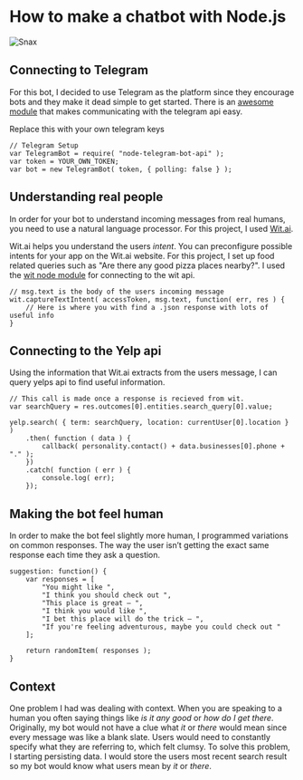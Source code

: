 # How to make a chatbot with Node.js

![Snax](https://pbs.twimg.com/media/CcKyZV6UsAI-yCt.jpg:large)

## Connecting to Telegram
For this bot, I decided to use Telegram as the platform since they encourage bots and they make it dead simple to get started. There is an [awesome module](https://github.com/yagop/node-telegram-bot-api) that makes communicating with the telegram api easy. 

Replace this with your own telegram keys
```
// Telegram Setup
var TelegramBot = require( "node-telegram-bot-api" );
var token = YOUR_OWN_TOKEN;
var bot = new TelegramBot( token, { polling: false } );
```

## Understanding real people
In order for your bot to understand incoming messages from real humans, you need to use a natural language processor. For this project, I used [Wit.ai](http://wit.ai).

Wit.ai helps you understand the users *intent*. You can preconfigure possible intents for your app on the Wit.ai website. For this project, I set up food related queries such as "Are there any good pizza places nearby?". I used the [wit node module](https://github.com/wit-ai/node-wit) for connecting to the wit api.

```
// msg.text is the body of the users incoming message
wit.captureTextIntent( accessToken, msg.text, function( err, res ) {
	// Here is where you with find a .json response with lots of useful info
}
```

## Connecting to the Yelp api
Using the information that Wit.ai extracts from the users message, I can query yelps api to find useful information. 

```
// This call is made once a response is recieved from wit.
var searchQuery = res.outcomes[0].entities.search_query[0].value;

yelp.search( { term: searchQuery, location: currentUser[0].location } )
	.then( function ( data ) {
		callback( personality.contact() + data.businesses[0].phone + "." );
	})
	.catch( function ( err ) {
		console.log( err);
	});
``` 

## Making the bot feel human
In order to make the bot feel slightly more human, I programmed variations on common responses. The way the user isn’t getting the exact same response each time they ask a question. 

```
suggestion: function() {
	var responses = [
		"You might like ",
		"I think you should check out ",
		"This place is great — ",
		"I think you would like ",
		"I bet this place will do the trick — ",
		"If you're feeling adventurous, maybe you could check out "
	];

	return randomItem( responses );
}
```

## Context
One problem I had was dealing with context. When you are speaking to a human you often saying things like *is it any good* or *how do I get there*. Originally, my bot would not have a clue what *it* or *there* would mean since every message was like a blank slate. Users would need to constantly specify what they are referring to, which felt clumsy. To solve this problem, I starting persisting data. I would store the users most recent search result so my bot would know what users mean by *it* or *there*.
